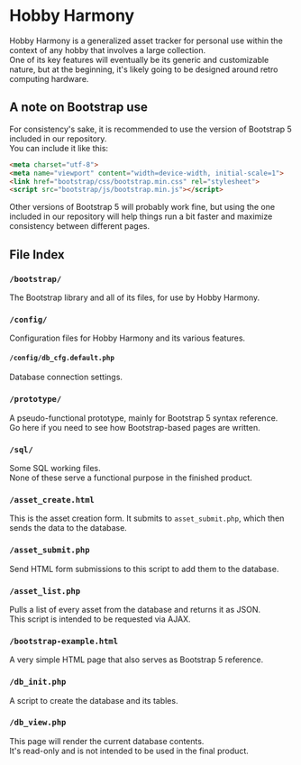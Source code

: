 # Hobby Harmony  
Hobby Harmony is a generalized asset tracker for personal use within the context of any hobby that involves a large collection.  
One of its key features will eventually be its generic and customizable nature, but at the beginning, it's likely going to be designed around retro computing hardware.  
## A note on Bootstrap use  
For consistency's sake, it is recommended to use the version of Bootstrap 5 included in our repository.  
You can include it like this:  
```html
<meta charset="utf-8">
<meta name="viewport" content="width=device-width, initial-scale=1">
<link href="bootstrap/css/bootstrap.min.css" rel="stylesheet">
<script src="bootstrap/js/bootstrap.min.js"></script>
```
Other versions of Bootstrap 5 will probably work fine, but using the one included in our repository will help things run a bit faster and maximize consistency between different pages.  
## File Index  
### `/bootstrap/`
The Bootstrap library and all of its files, for use by Hobby Harmony.  
### `/config/`  
Configuration files for Hobby Harmony and its various features.  
#### `/config/db_cfg.default.php`  
Database connection settings.  
### `/prototype/`  
A pseudo-functional prototype, mainly for Bootstrap 5 syntax reference.  
Go here if you need to see how Bootstrap-based pages are written.  
### `/sql/`  
Some SQL working files.  
None of these serve a functional purpose in the finished product.  
### `/asset_create.html`  
This is the asset creation form. It submits to `asset_submit.php`, which then sends the data to the database.  
### `/asset_submit.php`  
Send HTML form submissions to this script to add them to the database.  
### `/asset_list.php`  
Pulls a list of every asset from the database and returns it as JSON.  
This script is intended to be requested via AJAX.  
### `/bootstrap-example.html`  
A very simple HTML page that also serves as Bootstrap 5 reference.  
### `/db_init.php`  
A script to create the database and its tables.  
### `/db_view.php`  
This page will render the current database contents.  
It's read-only and is not intended to be used in the final product.